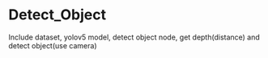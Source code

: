 # Detect_Object
Include dataset, yolov5 model, detect object node, get depth(distance) and detect object(use camera)
